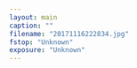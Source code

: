 ```yaml
---
layout: main
caption: ""
filename: "20171116222834.jpg"
fstop: "Unknown"
exposure: "Unknown"
---
```

